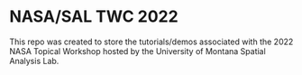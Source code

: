 # NASA/SAL TWC 2022

This repo was created to store the tutorials/demos associated with the 2022 NASA Topical Workshop hosted by the University of Montana Spatial Analysis Lab.
